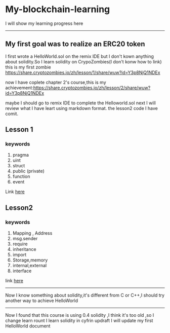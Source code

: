 # My-blockchain-learning
I will show my learning progress here

---

## My first goal was to realize an ERC20 token

I first wrote a HelloWorld.sol on the remix IDE
but I don't kown anything about solidity.So I learn solidity on CrypoZombies(I don't konw how to link)
this is my first zombie https://share.cryptozombies.io/zh/lesson/1/share/wuw?id=Y3p8NjQ1NDEx

now I have coplete chapter 2's course,this is my achievement:https://share.cryptozombies.io/zh/lesson/2/share/wuw?id=Y3p8NjQ1NDEx

maybe I should go to remix IDE to complete the Helloworld.sol
next I will review what I have leart using markdown format.
the lesson2 code I have comit.

Lesson 1
---

### keywords
1. pragma
2. uint
3. struct
4. public (private)
5. function
6. event

Link [here](https://cryptozombies.io/zh/lesson/1/chapter/13)

Lesson2
---
### keywords
1. Mapping , Address
2. msg.sender
3. require
4. inheritance
5. import
6. Storage,memory
7. internal,external
8. interface

link [here](https://cryptozombies.io/zh/lesson/2/chapter/12)

---

Now I know something about solidity,it's different from C or C++,I should try another way to achieve HelloWorld

---
Now I found that this course is using 0.4 solidity ,I think it's too old ,so I change learn rount
I learn solidity in cyfrin updraft
I will update my first HelloWorld document

